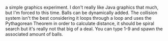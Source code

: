 a simple graphics experiment. I don't really like Java graphics that much, but I'm forced to this time. Balls can be dynamically added. 
The collision system isn't the best considering it loops through a loop and uses the Pythagorean Theorem in order to calculate distance, it should be spiral search but it's really not that big of a deal.
You can type 1-9 and spawn the associated amount of balls.